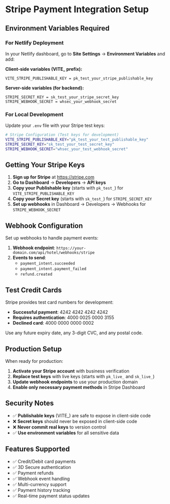 # Stripe Payment Integration Setup

## Environment Variables Required

### For Netlify Deployment

In your Netlify dashboard, go to **Site Settings** → **Environment Variables** and add:

**Client-side variables (VITE_ prefix):**
```
VITE_STRIPE_PUBLISHABLE_KEY = pk_test_your_stripe_publishable_key
```

**Server-side variables (for backend):**
```
STRIPE_SECRET_KEY = sk_test_your_stripe_secret_key
STRIPE_WEBHOOK_SECRET = whsec_your_webhook_secret
```

### For Local Development

Update your `.env` file with your Stripe test keys:

```bash
# Stripe Configuration (Test keys for development)
VITE_STRIPE_PUBLISHABLE_KEY="pk_test_your_test_publishable_key"
STRIPE_SECRET_KEY="sk_test_your_test_secret_key"
STRIPE_WEBHOOK_SECRET="whsec_your_test_webhook_secret"
```

## Getting Your Stripe Keys

1. **Sign up for Stripe** at https://stripe.com
2. **Go to Dashboard** → **Developers** → **API keys**
3. **Copy your Publishable key** (starts with `pk_test_`) for `VITE_STRIPE_PUBLISHABLE_KEY`
4. **Copy your Secret key** (starts with `sk_test_`) for `STRIPE_SECRET_KEY`
5. **Set up webhooks** in Dashboard → Developers → Webhooks for `STRIPE_WEBHOOK_SECRET`

## Webhook Configuration

Set up webhooks to handle payment events:

1. **Webhook endpoint**: `https://your-domain.com/api/hotel/webhooks/stripe`
2. **Events to send**:
   - `payment_intent.succeeded`
   - `payment_intent.payment_failed`
   - `refund.created`

## Test Credit Cards

Stripe provides test card numbers for development:

- **Successful payment**: 4242 4242 4242 4242
- **Requires authentication**: 4000 0025 0000 3155
- **Declined card**: 4000 0000 0000 0002

Use any future expiry date, any 3-digit CVC, and any postal code.

## Production Setup

When ready for production:

1. **Activate your Stripe account** with business verification
2. **Replace test keys** with live keys (starts with `pk_live_` and `sk_live_`)
3. **Update webhook endpoints** to use your production domain
4. **Enable only necessary payment methods** in Stripe Dashboard

## Security Notes

- ✅ **Publishable keys** (VITE_) are safe to expose in client-side code
- ❌ **Secret keys** should never be exposed in client-side code
- ❌ **Never commit real keys** to version control
- ✅ **Use environment variables** for all sensitive data

## Features Supported

- ✅ Credit/Debit card payments
- ✅ 3D Secure authentication
- ✅ Payment refunds
- ✅ Webhook event handling
- ✅ Multi-currency support
- ✅ Payment history tracking
- ✅ Real-time payment status updates
